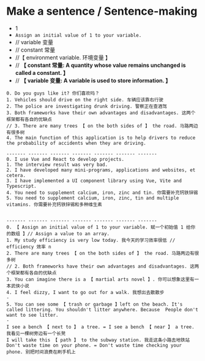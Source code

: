 # Make a sentence / Sentence-making

- 1
- `Assign an initial value of 1 to your variable.`
- // variable 变量
- // constant 常量
- //【 environment variable. 环境变量 】
- // **【 constant 常量: A quantity whose value remains unchanged is called a constant. 】**
- // **【 variable 变量: A variable is used to store information. 】**

```
0. Do you guys like it? 你们喜欢吗？
1. Vehicles should drive on the right side. 车辆应该靠右行驶
2. The police are investigating drunk driving. 警察正在查酒驾
3. Both frameworks have their own advantages and disadvantages. 这两个框架都有各自的优缺点
// 3. There are many trees 【 on the both sides of 】 the road. 马路两边有很多树
4. The main function of this application is to help drivers to reduce the probability of accidents when they are driving.

------- ------- ------- ------- ------- ------- -------
0. I use Vue and React to develop projects.
1. The interview result was very bad.
2. I have developed many mini-programs, applications and websites, et cetera.
3. I have implemented a UI component library using Vue, Vite and Typescript.
4. You need to supplement calcium, iron, zinc and tin. 你需要补充钙铁锌锡
5. You need to supplement calcium, iron, zinc, tin and multiple vitamins. 你需要补充钙铁锌锡和多种维生素


------- ------- ------- ------- ------- ------- -------
0. 【 Assign an initial value of 1 to your variable. 赋一个初始值 1 给你的数组 】// Assign a value to an array.
1. My study efficiency is very low today. 我今天的学习效率很低 // efficiency 效率 n
2. There are many trees 【 on the both sides of 】 the road. 马路两边有很多树
// 2. Both frameworks have their own advantages and disadvantages. 这两个框架都有各自的优缺点
3. You can imagine there is a 【 martial arts novel 】. 你可以想象这里有一本武侠小说
4. I feel dizzy, I want to go out for a walk. 我想出去散散步
-
5. You can see some 【 trash or garbage 】left on the beach. It's called littering. You shouldn't litter anywhere. Because  People don't want to see litter.
-
I see a bench 【 next to 】 a tree. = I see a bench 【 near 】 a tree. 我看见一棵树旁边有一个长凳
I will take this 【 path 】 to the subway station. 我走这条小路去地铁站
Don't waste time on your phone. = Don't waste time checking your phone. 别把时间浪费在刷手机上
```
